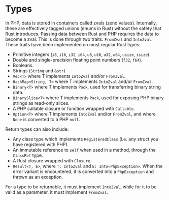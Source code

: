 # Types

In PHP, data is stored in containers called zvals (zend values). Internally,
these are effectively tagged unions (enums in Rust) without the safety that Rust
introduces. Passing data between Rust and PHP requires the data to become a
zval. This is done through two traits: `FromZval` and `IntoZval`. These traits
have been implemented on most regular Rust types:

- Primitive integers (`i8`, `i16`, `i32`, `i64`, `u8`, `u16`, `u32`, `u64`,
  `usize`, `isize`).
- Double and single-precision floating point numbers (`f32`, `f64`).
- Booleans.
- Strings (`String` and `&str`)
- `Vec<T>` where T implements `IntoZval` and/or `FromZval`.
- `HashMap<String, T>` where T implements `IntoZval` and/or `FromZval`.
- `Binary<T>` where T implements `Pack`, used for transferring binary string
  data.
- `BinarySlice<T>` where T implements `Pack`, used for exposing PHP binary
  strings as read-only slices.
- A PHP callable closure or function wrapped with `Callable`.
- `Option<T>` where T implements `IntoZval` and/or `FromZval`, and where `None`
  is converted to a PHP `null`.

Return types can also include:

- Any class type which implements `RegisteredClass` (i.e. any struct you have
  registered with PHP).
- An immutable reference to `self` when used in a method, through the `ClassRef`
  type.
- A Rust closure wrapped with `Closure`.
- `Result<T, E>`, where `T: IntoZval` and `E: Into<PhpException>`. When the
  error variant is encountered, it is converted into a `PhpException` and thrown
  as an exception.

For a type to be returnable, it must implement `IntoZval`, while for it to be
valid as a parameter, it must implement `FromZval`.
